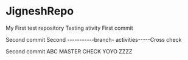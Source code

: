 # JigneshRepo
My First test repository
Testing ativity
First commit

Second commit
Second -----------branch- activities-----Cross check

Second commit ABC
MASTER CHECK
            YOYO ZZZZ
